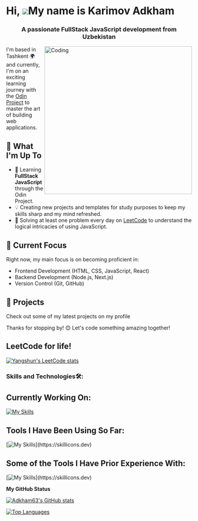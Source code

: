 Hi, ![](https://user-images.githubusercontent.com/18350557/176309783-0785949b-9127-417c-8b55-ab5a4333674e.gif)My name is Karimov Adkham
======================================================================================================================================
<h3 align="center">A passionate FullStack JavaScript development from Uzbekistan</h3>
<img align="right" alt="Coding" width="400" src="https://cdn.dribbble.com/users/1162077/screenshots/3848914/programmer.gif">


I'm based in Tashkent 🌍 and currently, I'm on an exciting learning journey with the [Odin Project](https://www.theodinproject.com/) to master the art of building web applications.

## 🧠 What I'm Up To

- 🚀 Learning **FullStack JavaScript** through the Odin Project.
- 💡 Creating new projects and templates for study purposes to keep my skills sharp and my mind refreshed.
- 🤔 Solving at least one problem every day on [LeetCode](https://leetcode.com/) to understand the logical intricacies of using JavaScript.

## 🌱 Current Focus

Right now, my main focus is on becoming proficient in:

- Frontend Development (HTML, CSS, JavaScript, React)
- Backend Development (Node.js, Next.js)
- Version Control (Git, GitHub)

## 🚀 Projects

Check out some of my latest projects on my profile


Thanks for stopping by! 😊 Let's code something amazing together!


## LeetCode for life! 
[![Yangshun's LeetCode stats](https://leetcode-stats-six.vercel.app/api?username=karimovadham63)](https://github.com/KnlnKS/leetcode-stats)

### Skills and Technologies🛠:


## Currently Working On:

[![My Skills](https://skillicons.dev/icons?i=react,vite,tailwind,sass,netlify)](https://skillicons.dev)

## Tools I Have Been Using So Far:

[![My Skills](https://skillicons.dev/icons?i=js,html,css,git,webpack,github,vscode,bootstrap,npm,)](https://skillicons.dev)

## Some of the Tools I Have Prior Experience With:

[![My Skills](https://skillicons.dev/icons?i=figma,gcp,)](https://skillicons.dev)


<b>My GitHub Status</b>

<a href="http://www.github.com/Adkham63"><img src="https://github-readme-stats.vercel.app/api?username=Adkham63&show_icons=true&hide=&count_private=true&title_color=0891b2&text_color=ffffff&icon_color=0891b2&bg_color=000000&hide_border=true&show_icons=true" alt="Adkham63's GitHub stats" /></a>


<a href="https://github.com/Adkham63" align="left"><img src="https://github-readme-stats.vercel.app/api/top-langs/?username=Adkham63&langs_count=10&title_color=0891b2&text_color=ffffff&icon_color=0891b2&bg_color=000000&hide_border=true&locale=en&custom_title=Top%20%Languages" alt="Top Languages" /></a>





